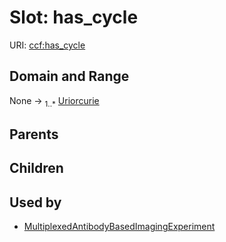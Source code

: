 
# Slot: has_cycle



URI: [ccf:has_cycle](http://purl.org/ccf/has_cycle)


## Domain and Range

None &#8594;  <sub>1..\*</sub> [Uriorcurie](types/Uriorcurie.md)

## Parents


## Children


## Used by

 * [MultiplexedAntibodyBasedImagingExperiment](MultiplexedAntibodyBasedImagingExperiment.md)
